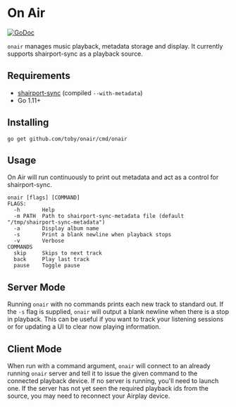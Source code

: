 # On Air

[![GoDoc](https://godoc.org/github.com/toby/onair?status.svg)](http://godoc.org/github.com/toby/onair)

`onair` manages music playback, metadata storage and display. It currently
supports shairport-sync as a playback source.

## Requirements

*  [shairport-sync](https://github.com/mikebrady/shairport-sync) (compiled `--with-metadata`)
*  Go 1.11+

## Installing

```
go get github.com/toby/onair/cmd/onair
```

## Usage

On Air will run continuously to print out metadata and act as a control for shairport-sync.

```
onair [flags] [COMMAND]
FLAGS:
  -h       Help
  -m PATH  Path to shairport-sync-metadata file (default "/tmp/shairport-sync-metadata")
  -a	   Display album name
  -s	   Print a blank newline when playback stops
  -v	   Verbose
COMMANDS
  skip     Skips to next track
  back     Play last track
  pause    Toggle pause
```

## Server Mode

Running `onair` with no commands prints each new track to standard out. If the
`-s` flag is supplied, `onair` will output a blank newline when there is a
stop in playback. This can be useful if you want to track your listening
sessions or for updating a UI to clear now playing information.

## Client Mode

When run with a command argument, `onair` will connect to an already running
`onair` server and tell it to issue the given command to the connected playback
device. If no server is running, you'll need to launch one. If the server has
not yet seen the required playback ids from the source, you may need to
reconnect your Airplay device.
